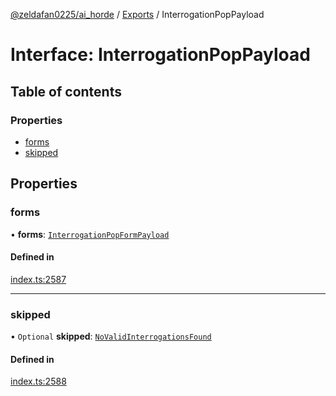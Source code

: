 [@zeldafan0225/ai_horde](../README.md) / [Exports](../modules.md) / InterrogationPopPayload

# Interface: InterrogationPopPayload

## Table of contents

### Properties

- [forms](InterrogationPopPayload.md#forms)
- [skipped](InterrogationPopPayload.md#skipped)

## Properties

### forms

• **forms**: [`InterrogationPopFormPayload`](InterrogationPopFormPayload.md)

#### Defined in

[index.ts:2587](https://github.com/ZeldaFan0225/ai_horde/blob/d340ba6/index.ts#L2587)

___

### skipped

• `Optional` **skipped**: [`NoValidInterrogationsFound`](NoValidInterrogationsFound.md)

#### Defined in

[index.ts:2588](https://github.com/ZeldaFan0225/ai_horde/blob/d340ba6/index.ts#L2588)
